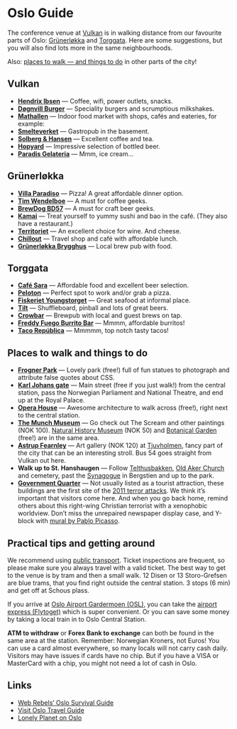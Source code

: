 
# Oslo Guide

The conference venue at [Vulkan](#vulkan) is in walking distance from our favourite parts of Oslo: [Grünerløkka](#gr%C3%BCnerl%C3%B8kka) and [Torggata](#torggata). Here are some suggestions, but you will also find lots more in the same neighbourhoods.

Also: [places to walk — and things to do](#places-to-walk-and-things-to-do) in other parts of the city!

## Vulkan
* **[Hendrix Ibsen](http://www.vulkanoslo.no/business/hendrix-ibsen/)** — Coffee, wifi, power outlets, snacks.
* **[Døgnvill Burger](http://dognvillburger.no/menus/oslo-vulkan/burgere-olso/)** — Speciality burgers and scrumptious milkshakes.
* **[Mathallen](http://mathallenoslo.no/en/)** — Indoor food market with shops, cafés and eateries, for example:
* **[Smelteverket](http://smelteverketoslo.no/)** — Gastropub in the basement.
* **[Solberg & Hansen](http://mathallenoslo.no/en/butikk/solberg-hansen/)** — Excellent coffee and tea.
* **[Hopyard](http://mathallenoslo.no/en/butikk/hopyard/)** — Impressive selection of bottled beer.
* **[Paradis Gelateria](http://villaparadiso.no/mat/)** — Mmm, ice cream…

## Grünerløkka
* **[Villa Paradiso](http://villaparadiso.no/mat/)** — Pizza! A great affordable dinner option.
* **[Tim Wendelboe](https://www.timwendelboe.no/about-us)** — A must for coffee geeks.
* **[BrewDog BD57](https://www.brewdog.com/bars/worldwide/grunerlokka)** — A must for craft beer geeks.
* **[Kamai](http://www.kamai.no/)** — Treat yourself to yummy sushi and bao in the café. (They also have a restaurant.)
* **[Territoriet](https://www.territoriet.no/)** — An excellent choice for wine. And cheese.
* **[Chillout](https://goo.gl/maps/HrNWGEKJsEp)** — Travel shop and café with affordable lunch.
* **[Grünerløkka Brygghus](http://brygghus.no/)** — Local brew pub with food.

## Torggata
* **[Café Sara](http://www.cafesara.no/meny/mat/)** — Affordable food and excellent beer selection.
* **[Peloton](http://pelotonoslo.tumblr.com/)** — Perfect spot to work and/or grab a pizza.
* **[Fiskeriet Youngstorget](http://fiskeriet.com/meny/)** — Great seafood at informal place.
* **[Tilt](http://tiltoslo.no/)** — Shuffleboard, pinball and lots of great beers.
* **[Crowbar](https://goo.gl/maps/546gwcFurVy)** — Brewpub with local and guest brews on tap.
* **[Freddy Fuego Burrito Bar](http://freddyfuego.no/)** — Mmmm, affordable burritos!
* **[Taco República](http://tacorepublica.no/)** — Mmmmm, top notch tasty tacos!

## Places to walk and things to do
* **[Frogner Park](https://en.wikipedia.org/wiki/Frogner_Park)** — Lovely park (free!) full of fun statues to photograph and attribute false quotes about CSS.
* **[Karl Johans gate](https://en.wikipedia.org/wiki/Karl_Johans_gate)** — Main street (free if you just walk!) from the central station, pass the Norwegian Parliament and National Theatre, and end up at the Royal Palace.
* **[Opera House](https://en.wikipedia.org/wiki/Oslo_Opera_House)** — Awesome architecture to walk across (free!), right next to the central station.
* **[The Munch Museum](http://munchmuseet.no/en/visit)** — Go check out The Scream and other paintings (NOK 100). [Natural History Museum](http://www.nhm.uio.no/english/) (NOK 50) and [Botanical Garden](http://www.nhm.uio.no/english/visiting/botanical-garden/) (free!) are in the same area.
* **[Astrup Fearnley](http://afmuseet.no/en/hjem)** — Art gallery (NOK 120) at [Tjuvholmen](http://www.visitoslo.com/en/product/?TLp=554819), fancy part of the city that can be an interesting stroll. Bus 54 goes straight from Vulkan out here.
* **Walk up to St. Hanshaugen** — Follow [Telthusbakken](http://www.visitoslo.com/en/product/?TLp=181574), [Old Aker Church](https://en.wikipedia.org/wiki/Old_Aker_Church) and 
cemetery, past the [Synagogue](https://en.wikipedia.org/wiki/Oslo_Synagogue) in Bergstien and up to the park.
* **[Government Quarter](https://en.wikipedia.org/wiki/Regjeringskvartalet)** — Not usually listed as a tourist attraction, these buildings are the first site of the [2011 terror attacks](https://en.wikipedia.org/wiki/2011_Norway_attacks). We think it’s important that visitors come here. And when you go back home, remind others about this right-wing Christian terrorist with a xenophobic worldview. Don’t miss the unrepaired newspaper display case, and Y-block with [mural by Pablo Picasso](https://en.wikipedia.org/wiki/Picasso's_Regjeringskvartalet_murals).

## Practical tips and getting around

We recommend using [public transport](https://ruter.no/en/getting-help/travelling-on-public-transport/). Ticket inspections are frequent, so please make sure you always travel with a valid ticket. The best way to get to the venue is by tram and then a small walk. 12 Disen or 13 Storo-Grefsen are blue trams, that you find right outside the central station. 3 stops (6 min) and get off at Schous plass.

If you arrive at [Oslo Airport Gardermoen (OSL)](https://avinor.no/en/airport/oslo-airport/), you can take the [airport express (Flytoget)](http://flytoget.no/flytoget_eng/) which is super convenient. Or you can save some money by taking a local train in to Oslo Central Station.

**ATM to withdraw** or **Forex Bank to exchange** can both be found in the same area at the station. Remember: Norwegian Kroners, not Euros! You can use a card almost everywhere, so many locals will not carry cash daily. Visitors may have issues if cards have no chip. But if you have a VISA or MasterCard with a chip, you might not need a lot of cash in Oslo.

## Links

* [Web Rebels’ Oslo Survival Guide](https://webrebels.org/oslo)
* [Visit Oslo Travel Guide](http://www.visitoslo.com/)
* [Lonely Planet on Oslo](https://www.lonelyplanet.com/norway/oslo)
